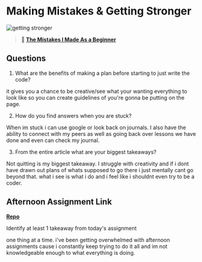 # Making Mistakes & Getting Stronger

![getting stronger](https://bcw.blob.core.windows.net/public/img/lesson-images/js-bootcamp-logo.jpg)

> **📖 [The Mistakes I Made As a Beginner](https://codeworksacademy.com/fs-student-guide/resources/wk2/06-Coding-Mistakes)**

## Questions

1. What are the benefits of making a plan before starting to just write the code?

it gives you a chance to be creative/see what your wanting everything to look like so you can create guidelines of you're gonna be putting on the page.

2. How do you find answers when you are stuck?

When im stuck i can use google or look back on journals. I also have the ability to connect with my peers as well as going back over lessons we have done and even can check my journal.

3. From the entire article what are your biggest takeaways?

Not quitting is my biggest takeaway. I struggle with creativity and if i dont have drawn out plans of whats supposed to go there i just mentally cant go beyond that. what i see is what i do and i feel like i shouldnt even try to be a coder.



## Afternoon Assignment Link

**[Repo](https://github.com/DaneBarber/AC)**

Identify at least 1 takeaway from today's assignment

one thing at a time. i've been getting overwhelmed with afternoon assignments cause i constantly keep trying to do it all and im not knowledgeable enough to what everything is doing.
